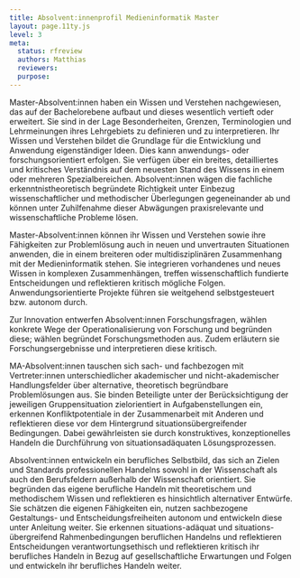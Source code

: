 ```yaml
---
title: Absolvent:innenprofil Medieninformatik Master
layout: page.11ty.js
level: 3
meta:
  status: rfreview
  authors: Matthias
  reviewers: 
  purpose:
---
```


Master-Absolvent\:innen haben ein Wissen und Verstehen nachgewiesen, das auf der Bachelorebene aufbaut und dieses wesentlich vertieft oder erweitert. Sie sind in der Lage Besonderheiten, Grenzen, Terminologien und Lehrmeinungen ihres Lehrgebiets zu definieren und zu interpretieren. Ihr Wissen und Verstehen bildet die Grundlage für die Entwicklung und Anwendung eigenständiger Ideen. Dies kann anwendungs- oder forschungsorientiert erfolgen. Sie verfügen über ein breites, detailliertes und kritisches Verständnis auf dem neuesten Stand des Wissens in einem oder mehreren Spezialbereichen. Absolvent\:innen wägen die fachliche erkenntnistheoretisch begründete Richtigkeit unter Einbezug wissenschaftlicher und methodischer Überlegungen gegeneinander ab und können unter Zuhilfenahme dieser Abwägungen praxisrelevante und wissenschaftliche Probleme lösen.

Master-Absolvent\:innen können ihr Wissen und Verstehen sowie ihre Fähigkeiten zur Problemlösung auch in neuen und unvertrauten Situationen anwenden, die in einem breiteren oder multidisziplinären Zusammenhang mit der Medieninformatik stehen. Sie integrieren vorhandenes und neues Wissen in komplexen Zusammenhängen, treffen wissenschaftlich fundierte Entscheidungen und reflektieren kritisch mögliche Folgen. Anwendungsorientierte Projekte führen sie weitgehend selbstgesteuert bzw. autonom durch.

Zur Innovation entwerfen Absolvent\:innen Forschungsfragen, wählen konkrete Wege der Operationalisierung von Forschung und begründen diese; wählen begründet Forschungsmethoden aus. Zudem erläutern sie Forschungsergebnisse und interpretieren diese kritisch.

MA-Absolvent\:innen tauschen sich sach- und fachbezogen mit Vertreter\:innen unterschiedlicher akademischer und nicht-akademischer Handlungsfelder über alternative, theoretisch begründbare Problemlösungen aus. Sie binden Beteiligte unter der Berücksichtigung der jeweiligen Gruppensituation zielorientiert in Aufgabenstellungen ein, erkennen Konfliktpotentiale in der Zusammenarbeit mit Anderen und reflektieren diese vor dem Hintergrund situationsübergreifender Bedingungen. Dabei gewährleisten sie durch konstruktives, konzeptionelles Handeln die Durchführung von situationsadäquaten Lösungsprozessen.

Absolvent\:innen entwickeln ein berufliches Selbstbild, das sich an Zielen und Standards professionellen Handelns sowohl in der Wissenschaft als auch den Berufsfeldern außerhalb der Wissenschaft orientiert. Sie begründen das eigene berufliche Handeln mit theoretischem und methodischem Wissen und reflektieren es hinsichtlich alternativer Entwürfe. Sie schätzen die eigenen Fähigkeiten ein, nutzen sachbezogene Gestaltungs- und Entscheidungsfreiheiten autonom und entwickeln diese unter Anleitung weiter. Sie erkennen situations-adäquat und situations-übergreifend Rahmenbedingungen beruflichen Handelns und reflektieren Entscheidungen verantwortungsethisch und reflektieren kritisch ihr berufliches Handeln in Bezug auf gesellschaftliche Erwartungen und Folgen und entwickeln ihr berufliches Handeln weiter.